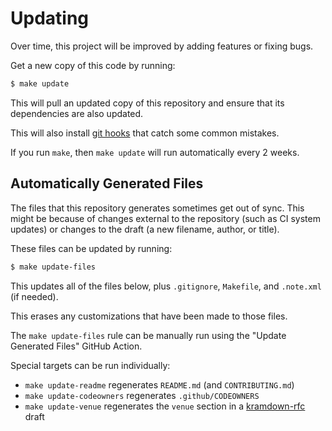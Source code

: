 # Updating

Over time, this project will be improved by adding features or fixing bugs.

Get a new copy of this code by running:

```sh
$ make update
```

This will pull an updated copy of this repository and ensure that its
dependencies are also updated.

This will also install [git
hooks](https://git-scm.com/book/en/v2/Customizing-Git-Git-Hooks) that catch some
common mistakes.

If you run `make`, then `make update` will run automatically every 2 weeks.

## Automatically Generated Files

The files that this repository generates sometimes get out of sync.  This might
be because of changes external to the repository (such as CI system updates) or
changes to the draft (a new filename, author, or title).

These files can be updated by running:

```sh
$ make update-files
```

This updates all of the files below, plus `.gitignore`, `Makefile`, and
`.note.xml` (if needed).

This erases any customizations that have been made to those files.

The `make update-files` rule can be manually run using the "Update Generated
Files" GitHub Action.

Special targets can be run individually:

* `make update-readme` regenerates `README.md` (and `CONTRIBUTING.md`)
* `make update-codeowners` regenerates `.github/CODEOWNERS`
* `make update-venue` regenerates the `venue` section in a
  [kramdown-rfc](https://github.com/cabo/kramdown-rfc) draft

